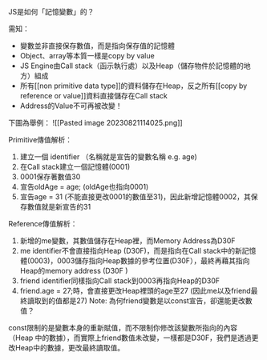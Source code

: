 JS是如何「記憶變數」的？

需知：
- 變數並非直接保存數值，而是指向保存值的記憶體 
- Object、array等本質一樣是copy by value
- JS Engine由Call stack（函示執行處）以及Heap（儲存物件於記憶體的地方）組成
- 所有[[non primitive data type]]的資料儲存在Heap，反之所有[[copy by reference or value]]資料直接儲存在Call stack
- Address的Value不可再被改變！

下圖為舉例：
![[Pasted image 20230821114025.png]]

Primitive傳值解析：
  1. 建立一個 identifier （名稱就是宣告的變數名稱 e.g. age)
  2. 在Call stack建立一個記憶體(0001)
  3. 0001保存著數值30
  4. 宣告oldAge = age; (oldAge也指向0001)
  5. 宣告age = 31 (不能直接更改0001的數值至31)，因此新增記憶體0002，其保存數值就是新宣告的31

Reference傳值解析：
  1. 新增的me變數，其數值儲存在Heap裡，而Memory Address為D30F
  2. me identifier不會直接指向Heap (D30F)，而是指向在Call stack中的新記憶體(0003)，0003儲存指向Heap數據的參考位置(D30F），最終再藉其指向Heap的memory address (D30F )
  3. friend identifier同樣指向Call stack到0003再指向Heap的D30F
  4. friend.age = 27;時，會直接更改Heap裡頭的age至27 (因此me以及friend最終讀取到的值都是27)
  Note: 為何friend變數是以const宣告，卻還能更改數值？ 

const限制的是變數本身的重新賦值，而不限制你修改該變數所指向的內容（Heap 中的數據），而實際上friend數值未改變，一樣都是D30F，我們是透過更改Heap中的數據，更改最終讀取值。
